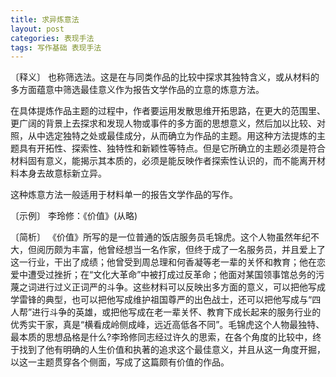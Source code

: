 ```yaml
---
title: 求异炼意法
layout: post
categories: 表现手法
tags: 写作基础 表现手法
---
```


〔释义〕 也称筛选法。这是在与同类作品的比较中探求其独特含义，或从材料的多方面蕴意中筛选最佳意义作为报告文学作品的立意的炼意方法。

在具体提炼作品主题的过程中，作者要运用发散思维开拓思路，在更大的范围里、更广阔的背景上去探求和发现人物或事件的多方面的思想意义，然后加以比较、对照，从中选定独特之处或最佳成分，从而确立为作品的主题。用这种方法提炼的主题具有开拓性、探索性、独特性和新颖性等特点。但是它所确立的主题必须是符合材料固有意义，能揭示其本质的，必须是能反映作者探索性认识的，而不能离开材料本身去故意标新立异。

这种炼意方法一般适用于材料单一的报告文学作品的写作。

〔示例〕 李玲修：《价值》(从略)

〔简析〕 《价值》所写的是一位普通的饭店服务员毛锦虎。这个人物虽然年纪不大，但阅历颇为丰富，他曾经想当一名作家，但终于成了一名服务员，并且爱上了这一行业，干出了成绩；他曾受到周总理和何香凝等老一辈的关怀和教育；他在恋爱中遭受过挫折；在“文化大革命”中被打成过反革命；他面对某国领事馆总务的污蔑之词进行过义正词严的斗争。这些材料可以反映出多方面的意义，可以把他写成学雷锋的典型，也可以把他写成维护祖国尊严的出色战士，还可以把他写成与“四人帮”进行斗争的英雄，或把他写成在老一辈关怀、教育下成长起来的服务行业的优秀实干家，真是“横看成岭侧成峰，远近高低各不同”。毛锦虎这个人物最独特、最本质的思想品格是什么?李玲修同志经过许久的思索，在各个角度的比较中，终于找到了他有明确的人生价值和执著的追求这个最佳意义，并且从这一角度开掘，以这一主题贯穿各个侧面，写成了这篇颇有价值的作品。 